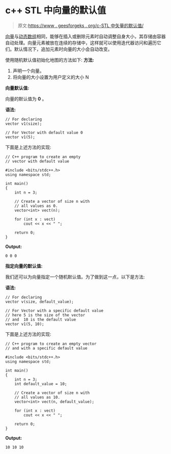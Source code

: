 # c++ STL 中向量的默认值

> 原文:[https://www . geesforgeks . org/c-STL 中矢量的默认值/](https://www.geeksforgeeks.org/default-value-of-vector-in-c-stl/)

[向量](https://www.geeksforgeeks.org/vector-in-cpp-stl/)与[动态数组](https://www.geeksforgeeks.org/how-do-dynamic-arrays-work/)相同，能够在插入或删除元素时自动调整自身大小，其存储由容器自动处理。向量元素被放在连续的存储中，这样就可以使用迭代器访问和遍历它们。默认情况下，追加元素时向量的大小会自动改变。

使用随机默认值初始化地图的方法如下:
**方法:**

1.  声明一个向量。
2.  将向量的大小设置为用户定义的大小 N

**向量默认值:**

向量的默认值为 **0** 。

**语法:**

```
// For declaring 
vector v1(size); 

// For Vector with default value 0
vector v1(5);

```

下面是上述方法的实现:

```
// C++ program to create an empty
// vector with default value

#include <bits/stdc++.h>
using namespace std;

int main()
{
    int n = 3;

    // Create a vector of size n with
    // all values as 0.
    vector<int> vect(n);

    for (int x : vect)
        cout << x << " ";

    return 0;
}
```

**Output:**

```
0 0 0

```

**指定向量的默认值:**

我们还可以为向量指定一个随机默认值。为了做到这一点，以下是方法:

**语法:**

```
// For declaring 
vector v(size, default_value);

// For Vector with a specific default value
// here 5 is the size of the vector
// and  10 is the default value
vector v1(5, 10);

```

下面是上述方法的实现:

```
// C++ program to create an empty vector
// and with a specific default value

#include <bits/stdc++.h>
using namespace std;

int main()
{
    int n = 3;
    int default_value = 10;

    // Create a vector of size n with
    // all values as 10.
    vector<int> vect(n, default_value);

    for (int x : vect)
        cout << x << " ";

    return 0;
}
```

**Output:**

```
10 10 10

```